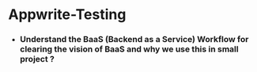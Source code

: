 # Appwrite-Testing

- ### Understand the BaaS (Backend as a Service) Workflow for clearing the vision of **BaaS** and why we use this in small project ?